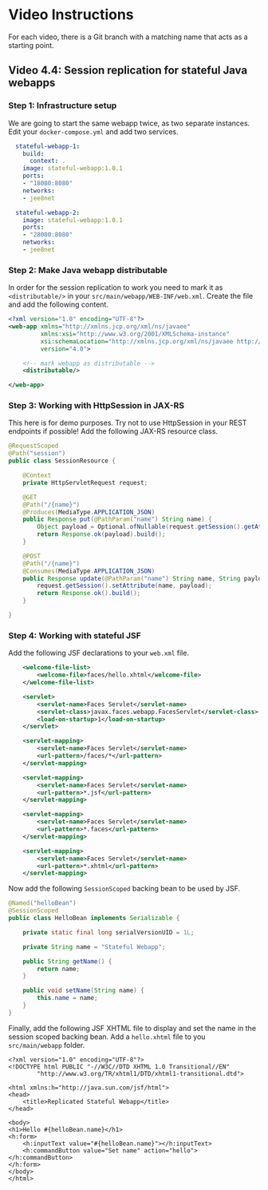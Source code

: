 # Video Instructions

For each video, there is a Git branch with a matching name that acts as a
starting point.

## Video 4.4: Session replication for stateful Java webapps

### Step 1: Infrastructure setup

We are going to start the same webapp twice, as two separate instances. Edit your
`docker-compose.yml` and add two services.

```yaml
  stateful-webapp-1:
    build:
      context: .
    image: stateful-webapp:1.0.1
    ports:
    - "18080:8080"
    networks:
    - jee8net

  stateful-webapp-2:
    image: stateful-webapp:1.0.1
    ports:
    - "28080:8080"
    networks:
    - jee8net
```

### Step 2: Make Java webapp distributable

In order for the session replication to work you need to mark it as `<distributable/>` in your `src/main/webapp/WEB-INF/web.xml`.
Create the file and add the following content.

```xml
<?xml version="1.0" encoding="UTF-8"?>
<web-app xmlns="http://xmlns.jcp.org/xml/ns/javaee"
         xmlns:xsi="http://www.w3.org/2001/XMLSchema-instance"
         xsi:schemaLocation="http://xmlns.jcp.org/xml/ns/javaee http://xmlns.jcp.org/xml/ns/javaee/web-app_4_0.xsd"
         version="4.0">

    <!-- mark webapp as distributable -->
    <distributable/>

</web-app>
```

### Step 3: Working with HttpSession in JAX-RS

This here is for demo purposes. Try not to use HttpSession in your REST endpoints if possible!
Add the following JAX-RS resource class.

```java
@RequestScoped
@Path("session")
public class SessionResource {

    @Context
    private HttpServletRequest request;

    @GET
    @Path("/{name}")
    @Produces(MediaType.APPLICATION_JSON)
    public Response put(@PathParam("name") String name) {
        Object payload = Optional.ofNullable(request.getSession().getAttribute(name)).orElseThrow(NotFoundException::new);
        return Response.ok(payload).build();
    }

    @POST
    @Path("/{name}")
    @Consumes(MediaType.APPLICATION_JSON)
    public Response update(@PathParam("name") String name, String payload) {
        request.getSession().setAttribute(name, payload);
        return Response.ok().build();
    }

}
```

### Step 4: Working with stateful JSF

Add the following JSF declarations to your `web.xml` file.

```xml
    <welcome-file-list>
        <welcome-file>faces/hello.xhtml</welcome-file>
    </welcome-file-list>

    <servlet>
        <servlet-name>Faces Servlet</servlet-name>
        <servlet-class>javax.faces.webapp.FacesServlet</servlet-class>
        <load-on-startup>1</load-on-startup>
    </servlet>

    <servlet-mapping>
        <servlet-name>Faces Servlet</servlet-name>
        <url-pattern>/faces/*</url-pattern>
    </servlet-mapping>

    <servlet-mapping>
        <servlet-name>Faces Servlet</servlet-name>
        <url-pattern>*.jsf</url-pattern>
    </servlet-mapping>

    <servlet-mapping>
        <servlet-name>Faces Servlet</servlet-name>
        <url-pattern>*.faces</url-pattern>
    </servlet-mapping>

    <servlet-mapping>
        <servlet-name>Faces Servlet</servlet-name>
        <url-pattern>*.xhtml</url-pattern>
    </servlet-mapping>
```

Now add the following `SessionScoped` backing bean to be used by JSF.

```java
@Named("helloBean")
@SessionScoped
public class HelloBean implements Serializable {

    private static final long serialVersionUID = 1L;

    private String name = "Stateful Webapp";

    public String getName() {
        return name;
    }

    public void setName(String name) {
        this.name = name;
    }
}
```

Finally, add the following JSF XHTML file to display and set the name in the session scoped
backing bean. Add a `hello.xhtml` file to you `src/main/webapp` folder.

````xhtml
<?xml version="1.0" encoding="UTF-8"?>
<!DOCTYPE html PUBLIC "-//W3C//DTD XHTML 1.0 Transitional//EN"
        "http://www.w3.org/TR/xhtml1/DTD/xhtml1-transitional.dtd">

<html xmlns:h="http://java.sun.com/jsf/html">
<head>
    <title>Replicated Stateful Webapp</title>
</head>

<body>
<h1>Hello #{helloBean.name}</h1>
<h:form>
    <h:inputText value="#{helloBean.name}"></h:inputText>
    <h:commandButton value="Set name" action="hello"></h:commandButton>
</h:form>
</body>
</html>
````